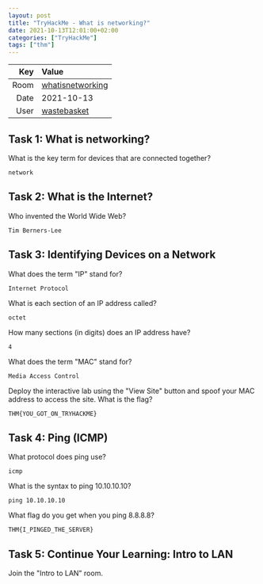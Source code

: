 ```yaml
---
layout: post
title: "TryHackMe - What is networking?"
date: 2021-10-13T12:01:00+02:00
categories: ["TryHackMe"]
tags: ["thm"]
---
```


| Key   | Value 
| ----: | :--------
| Room  | [whatisnetworking](https://tryhackme.com/room/whatisnetworking)
| Date  | 2021-10-13
| User  | [wastebasket](https://tryhackme.com/p/wastebasket)

## Task 1: What is networking?

What is the key term for devices that are connected together?

`network`

## Task 2: What is the Internet?

Who invented the World Wide Web?

`Tim Berners-Lee`

## Task 3: Identifying Devices on a Network

What does the term "IP" stand for?

`Internet Protocol`

What is each section of an IP address called?

`octet`

How many sections (in digits) does an IP address have? 

`4`

What does the term "MAC" stand for?

`Media Access Control`

Deploy the interactive lab using the "View Site" button and spoof your MAC address to access the site.  What is the flag?

`THM{YOU_GOT_ON_TRYHACKME}`

## Task 4: Ping (ICMP)

What protocol does ping use?

`icmp`

What is the syntax to ping 10.10.10.10?

`ping 10.10.10.10`

What flag do you get when you ping 8.8.8.8?

`THM{I_PINGED_THE_SERVER}`

## Task 5:  Continue Your Learning: Intro to LAN 

Join the "Intro to LAN" room.
